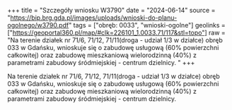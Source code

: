 +++
title = "Szczegóły wniosku W3790"
date = "2024-06-14"
source = "https://bip.brg.gda.pl/images/uploads/wnioski-do-planu-ogolnego/w3790.pdf"
tags = ["obręb: 0033", "wnioski-ogolne"]
geolinks = ["https://geoportal360.pl/map/#clk=226101_1.0033.71/117&stl=topo"]
raw = "Na terenie działek nr 71/6, 71/12, 71/11(droga - udział 1/3 w działce) obręb 033 w Gdańsku, wnioskuje się o zabudowę usługową (60% powierzchni całkowitej) oraz zabudowę mieszkaniową wielorodzinną (40%) z parametrami zabudowy śródmiejskiej - centrum dzielnicy. "
+++

Na terenie działek nr 71/6, 71/12, 71/11(droga - udział 1/3 w działce) obręb 033 w
Gdańsku, wnioskuje się o zabudowę usługową (60% powierzchni całkowitej) oraz zabudowę
mieszkaniową wielorodzinną (40%) z parametrami zabudowy śródmiejskiej - centrum dzielnicy.



